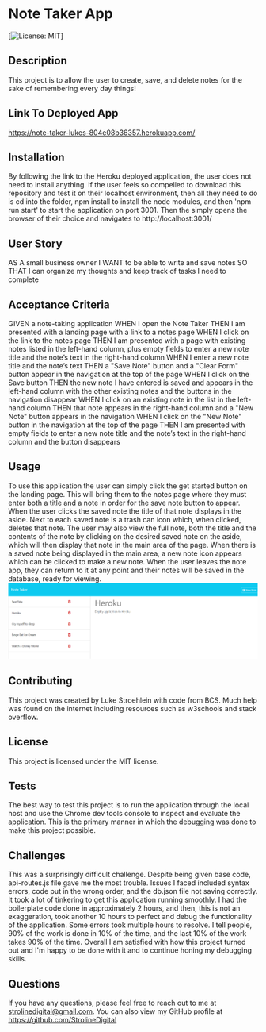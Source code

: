 # Note Taker App
  [![License: MIT](https://img.shields.io/badge/License-MIT-yellow.svg)]
  ## Description
  This project is to allow the user to create, save, and delete notes for the sake of remembering every day things!
  ## Link To Deployed App
  https://note-taker-lukes-804e08b36357.herokuapp.com/

  ## Installation
  By following the link to the Heroku deployed application, the user does not need to install anything. If the user feels so compelled to download this repository and test it on their localhost environment, then all they need to do is cd into the folder, npm install to install the node modules, and then 'npm run start' to start the application on port 3001. Then the simply opens the browser of their choice and navigates to http://localhost:3001/

  ## User Story
  AS A small business owner
I WANT to be able to write and save notes
SO THAT I can organize my thoughts and keep track of tasks I need to complete

  ## Acceptance Criteria
  GIVEN a note-taking application
WHEN I open the Note Taker
THEN I am presented with a landing page with a link to a notes page
WHEN I click on the link to the notes page
THEN I am presented with a page with existing notes listed in the left-hand column, plus empty fields to enter a new note title and the note’s text in the right-hand column
WHEN I enter a new note title and the note’s text
THEN a "Save Note" button and a "Clear Form" button appear in the navigation at the top of the page
WHEN I click on the Save button
THEN the new note I have entered is saved and appears in the left-hand column with the other existing notes and the buttons in the navigation disappear
WHEN I click on an existing note in the list in the left-hand column
THEN that note appears in the right-hand column and a "New Note" button appears in the navigation
WHEN I click on the "New Note" button in the navigation at the top of the page
THEN I am presented with empty fields to enter a new note title and the note’s text in the right-hand column and the button disappears

  ## Usage
  To use this application the user can simply click the get started button on the landing page. This will bring them to the notes page where they must enter both a title and a note in order for the save note button to appear. When the user clicks the saved note the title of that note displays in the aside. Next to each saved note is a trash can icon which, when clicked, deletes that note. The user may also view the full note, both the title and the contents of the note by clicking on the desired saved note on the aside, which will then display that note in the main area of the page. When there is a saved note being displayed in the main area, a new note icon appears which can be clicked to make a new note. When the user leaves the note app, they can return to it at any point and their notes will be saved in the database, ready for viewing.
  ![alt text](Images/note-taker-lukes-804e08b36357.herokuapp.com_notes.png)

  ## Contributing
  This project was created by Luke Stroehlein with code from BCS. Much help was found on the internet including resources such as w3schools and stack overflow.
  ## License
  This project is licensed under the MIT license.
  ## Tests
  The best way to test this project is to run the application through the local host and use the Chrome dev tools console to inspect and evaluate the application. This is the primary manner in which the debugging was done to make this project possible.
  ## Challenges
  This was a surprisingly difficult challenge. Despite being given base code, api-routes.js file gave me the most trouble. Issues I faced included syntax errors, code put in the wrong order, and the db.json file not saving correctly. It took a lot of tinkering to get this application running smoothly. I had the boilerplate code done in approximately 2 hours, and then, this is not an exaggeration, took another 10 hours to perfect and debug the functionality of the application. Some errors took multiple hours to resolve. I tell people, 90% of the work is done in 10% of the time, and the last 10% of the work takes 90% of the time. Overall I am satisfied with how this project turned out and I'm happy to be done with it and to continue honing my debugging skills.

  ## Questions
  If you have any questions, please feel free to reach out to me at strolinedigital@gmail.com. 
  You can also view my GitHub profile at https://github.com/StrolineDigital




